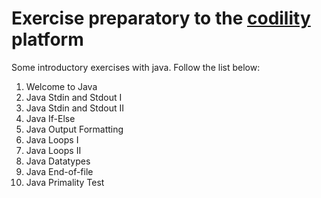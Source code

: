 <html>

<body>
    <h1>Exercise preparatory to the 
    <a href="https://www.codility.com/" target="_blank">codility</a> platform</h1>

<p>Some introductory exercises with java.
Follow the list below:</p>

<ol>
<li>Welcome to Java</li>
<li>Java Stdin and Stdout I</li>
<li>Java Stdin and Stdout II</li>
<li>Java If-Else</li>
<li>Java Output Formatting</li>
<li>Java Loops I</li>
<li>Java Loops II</li>
<li>Java Datatypes</li>
<li>Java End-of-file</li>
<li>Java Primality Test</li>
</ol>
</body>
</html>
